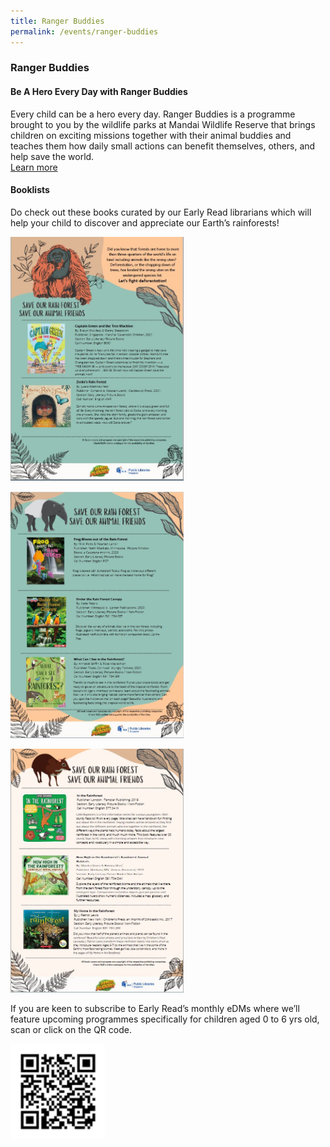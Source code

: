 ```yaml
---
title: Ranger Buddies
permalink: /events/ranger-buddies
---
```

### Ranger Buddies <br> 

#### Be A Hero Every Day with Ranger Buddies<br>
Every child can be a hero every day. Ranger Buddies is a programme brought to you by the wildlife parks at Mandai Wildlife Reserve that brings children on exciting missions together with their animal buddies and teaches them how daily small actions can benefit themselves, others, and help save the world. <br>
[Learn more](mab.link/rbweb-nlb-discover)

#### Booklists
Do check out these books curated by our Early Read librarians which will help your child to discover and appreciate our Earth’s rainforests!

<a href="/files/preschool/ranger-buddies/rangerbooklist1.PDF"><img src="/images/events/ranger-buddies/rangerbooklist1.JPG" style="width: 55%;"></a>

<a href="/files/preschool/ranger-buddies/rangerbooklist2.PDF"><img src="/images/events/ranger-buddies/rangerbooklist2.JPG" style="width: 55%;"></a>

<a href="/files/preschool/ranger-buddies/rangerbooklist3.PDF"><img src="/images/events/ranger-buddies/rangerbooklist3.JPG" style="width: 55%;"></a>

If you are keen to subscribe to Early Read’s monthly eDMs where we’ll feature upcoming programmes specifically for children aged 0 to 6 yrs old,  scan or click on the QR code.

<a href="https://go.gov.sg/earlyread-subscribe"><img src="/images/events/ranger-buddies/earlyreadsubscribe.png" style="width: 30%;"></a>